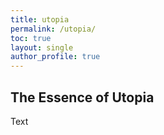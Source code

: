 ```yaml
---
title: utopia
permalink: /utopia/
toc: true
layout: single
author_profile: true
---
```


## The Essence of Utopia
Text